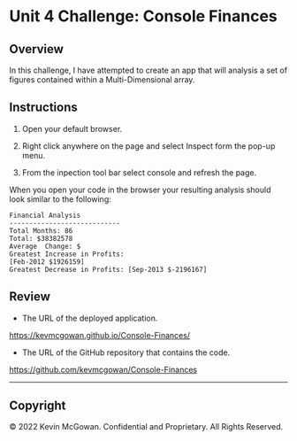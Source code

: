 # Unit 4 Challenge: Console Finances

## Overview

In this challenge, I have attempted to create an app that will analysis a set of figures 
contained within a Multi-Dimensional array.

## Instructions

1. Open your default browser.

2. Right click anywhere on the page and select Inspect form the pop-up menu.

3. From the inpection tool bar select console and refresh the page.

   


When you open your code in the browser your resulting analysis should look similar to the following:

  ```text
  Financial Analysis
  ----------------------------
  Total Months: 86
  Total: $38382578
  Average  Change: $
  Greatest Increase in Profits: 
  [Feb-2012 $1926159]
  Greatest Decrease in Profits: [Sep-2013 $-2196167]
  ```


## Review


* The URL of the deployed application.

https://kevmcgowan.github.io/Console-Finances/

* The URL of the GitHub repository that contains the code.

https://github.com/kevmcgowan/Console-Finances

---

## Copyright

© 2022 Kevin McGowan. Confidential and Proprietary. All Rights Reserved.

